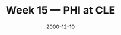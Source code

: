 ---
layout: game
title: Week 15 — PHI at CLE
season: 2000
game_id: 2000_15_PHI_CLE
week: 15
date: 2000-12-10
home_team: CLE
away_team: PHI
final_home: 24
final_away: 35
pbp_url: /assets/data/pbp/2000/2000_15_PHI_CLE.csv.gz
---